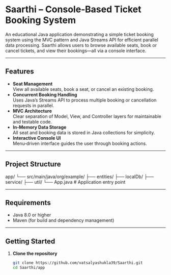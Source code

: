 # Saarthi – Console‑Based Ticket Booking System

An educational Java application demonstrating a simple ticket booking system using the MVC pattern and Java Streams API for efficient parallel data processing. Saarthi allows users to browse available seats, book or cancel tickets, and view their bookings—all via a console interface.

---

##  Features

- **Seat Management**  
  View all available seats, book a seat, or cancel an existing booking.
- **Concurrent Booking Handling**  
  Uses Java’s Streams API to process multiple booking or cancellation requests in parallel.
- **MVC Architecture**  
  Clear separation of Model, View, and Controller layers for maintainable and testable code.
- **In‑Memory Data Storage**  
  All seat and booking data is stored in Java collections for simplicity.
- **Interactive Console UI**  
  Menu‑driven interface guides the user through booking actions.

---

##  Project Structure
app/
└── src/main/java/org/example/
├── entities/
├── localDb/ 
├── service/ 
├── util/ 
└── App.java # Application entry point 


---

##  Requirements

- Java 8.0 or higher
- Maven (for build and dependency management)

---

##  Getting Started

1. **Clone the repository**  
   ```bash
   git clone https://github.com/vatsalyashukla39/Saarthi.git
   cd Saarthi/app


